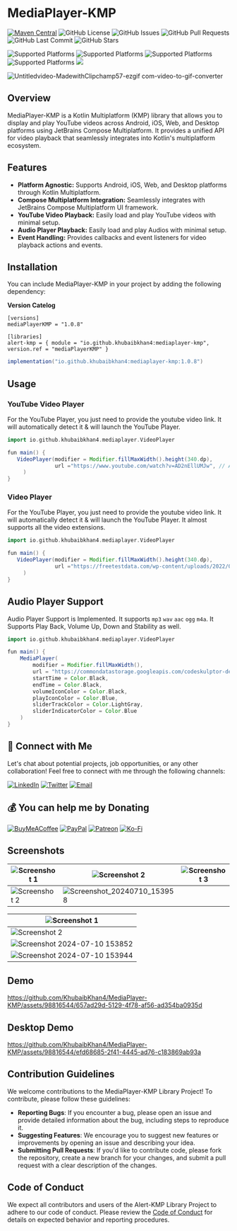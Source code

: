 # MediaPlayer-KMP

[![Maven Central](https://img.shields.io/maven-central/v/io.github.khubaibkhan4/mediaplayer-kmp.svg?label=Maven%20Central)](https://search.maven.org/artifact/io.github.khubaibkhan4/mediaplayer-kmp)
![GitHub License](https://img.shields.io/github/license/KhubaibKhan4/MediaPlayer-KMP)
![GitHub Issues](https://img.shields.io/github/issues/KhubaibKhan4/MediaPlayer-KMP)
![GitHub Pull Requests](https://img.shields.io/github/issues-pr/KhubaibKhan4/MediaPlayer-KMP)
![GitHub Last Commit](https://img.shields.io/github/last-commit/KhubaibKhan4/MediaPlayer-KMP)
![GitHub Stars](https://img.shields.io/github/stars/KhubaibKhan4/MediaPlayer-KMP?style=social)

![Supported Platforms](https://img.shields.io/badge/platform-Android-green.svg)
![Supported Platforms](https://img.shields.io/badge/platform-iOS-blue.svg)
![Supported Platforms](https://img.shields.io/badge/platform-JS-yellow.svg)
![Supported Platforms](https://img.shields.io/badge/platform-JVM-red.svg)
<img src="https://img.shields.io/liberapay/patrons/KhubaibKhanDev.svg?logo=liberapay">

![Untitledvideo-MadewithClipchamp57-ezgif com-video-to-gif-converter](https://github.com/user-attachments/assets/37a34a60-e5ad-48c5-9e4e-7a974cd40c62)

## Overview

MediaPlayer-KMP is a Kotlin Multiplatform (KMP) library that allows you to display and play YouTube videos across Android, iOS, Web, and Desktop platforms using JetBrains Compose Multiplatform. It provides a unified API for video playback that seamlessly integrates into Kotlin's multiplatform ecosystem.

## Features

- **Platform Agnostic:** Supports Android, iOS, Web, and Desktop platforms through Kotlin Multiplatform.
- **Compose Multiplatform Integration:** Seamlessly integrates with JetBrains Compose Multiplatform UI framework.
- **YouTube Video Playback:** Easily load and play YouTube videos with minimal setup.
- **Audio Player Playback:** Easily load and play Audios with minimal setup.
- **Event Handling:** Provides callbacks and event listeners for video playback actions and events.

## Installation

You can include MediaPlayer-KMP in your project by adding the following dependency:

**Version Catelog**
```
[versions]
mediaPlayerKMP = "1.0.8"

[libraries]
alert-kmp = { module = "io.github.khubaibkhan4:mediaplayer-kmp", version.ref = "mediaPlayerKMP" }

```


```groovy
implementation("io.github.khubaibkhan4:mediaplayer-kmp:1.0.8")
```


## Usage

### YouTube Video Player
For the YouTube Player, you just need to provide the youtube video link. It will automatically detect it & will launch the YouTube Player. 
```groovy
import io.github.khubaibkhan4.mediaplayer.VideoPlayer

fun main() {
   VideoPlayer(modifier = Modifier.fillMaxWidth().height(340.dp),
               url ="https://www.youtube.com/watch?v=AD2nEllUMJw", // Automatically Detect the URL, Wether to Play YouTube Video or .mp4 e.g
     )
}
```

###  Video Player
For the YouTube Player, you just need to provide the youtube video link. It will automatically detect it & will launch the YouTube Player. It almost supports all the video extensions.

```groovy
import io.github.khubaibkhan4.mediaplayer.VideoPlayer

fun main() {
   VideoPlayer(modifier = Modifier.fillMaxWidth().height(340.dp),
               url ="https://freetestdata.com/wp-content/uploads/2022/02/Free_Test_Data_1MB_MP4.mp4", // Automatically Detect the URL, Wether to Play YouTube Video or .mp4 e.g
     )
}
```

## Audio Player Support
Audio Player Support is Implemented. It supports `mp3` `wav` `aac` `ogg` `m4a`. It Supports Play Back, Volume Up, Down and Stability as well. 
```groovy
import io.github.khubaibkhan4.mediaplayer.VideoPlayer

fun main() {
    MediaPlayer(
        modifier = Modifier.fillMaxWidth(),
        url = "https://commondatastorage.googleapis.com/codeskulptor-demos/DDR_assets/Kangaroo_MusiQue_-_The_Neverwritten_Role_Playing_Game.mp3",
        startTime = Color.Black,
        endTime = Color.Black,
        volumeIconColor = Color.Black,
        playIconColor = Color.Blue,
        sliderTrackColor = Color.LightGray,
        sliderIndicatorColor = Color.Blue
    )
}
```

## 🤝 Connect with Me

Let's chat about potential projects, job opportunities, or any other collaboration! Feel free to connect with me through the following channels:

[![LinkedIn](https://img.shields.io/badge/LinkedIn-Connect-blue?style=for-the-badge&logo=linkedin)](https://www.linkedin.com/in/khubaibkhandev)
[![Twitter](https://img.shields.io/badge/Twitter-Follow-blue?style=for-the-badge&logo=twitter)](https://twitter.com/codespacepro)
[![Email](https://img.shields.io/badge/Email-Drop%20a%20Message-red?style=for-the-badge&logo=gmail)](mailto:18.bscs.803@gmail.com)

  ## 💰 You can help me by Donating
  [![BuyMeACoffee](https://img.shields.io/badge/Buy%20Me%20a%20Coffee-ffdd00?style=for-the-badge&logo=buy-me-a-coffee&logoColor=black)](https://buymeacoffee.com/khubaibkhan) [![PayPal](https://img.shields.io/badge/PayPal-00457C?style=for-the-badge&logo=paypal&logoColor=white)](https://paypal.me/18.bscs) [![Patreon](https://img.shields.io/badge/Patreon-F96854?style=for-the-badge&logo=patreon&logoColor=white)](https://patreon.com/MuhammadKhubaibImtiaz) [![Ko-Fi](https://img.shields.io/badge/Ko--fi-F16061?style=for-the-badge&logo=ko-fi&logoColor=white)](https://ko-fi.com/muhammadkhubaibimtiaz) 

## Screenshots
 | ![Screenshot 1](https://github.com/KhubaibKhan4/MediaPlayer-KMP/blob/master/assests/screenshots/1.png) | ![Screenshot 2](https://github.com/KhubaibKhan4/MediaPlayer-KMP/blob/master/assests/screenshots/2.png) | ![Screenshot 3](https://github.com/KhubaibKhan4/MediaPlayer-KMP/blob/master/assests/screenshots/3.png) |
| --- | --- | --- |
 ![Screenshot 2](https://github.com/KhubaibKhan4/MediaPlayer-KMP/blob/master/assests/screenshots/6.png) | ![Screenshot_20240710_153958](https://github.com/KhubaibKhan4/MediaPlayer-KMP/assets/98816544/bbda1012-f4a9-46ad-824a-66a710c67c0b)


| ![Screenshot 1](https://github.com/KhubaibKhan4/MediaPlayer-KMP/blob/master/assests/screenshots/4.png) | 
| --- |
| ![Screenshot 2](https://github.com/KhubaibKhan4/MediaPlayer-KMP/blob/master/assests/screenshots/5.png) | 
| ![Screenshot 2024-07-10 153852](https://github.com/KhubaibKhan4/MediaPlayer-KMP/assets/98816544/1238c26b-8553-459d-b606-7da89459eb04) |
| ![Screenshot 2024-07-10 153944](https://github.com/KhubaibKhan4/MediaPlayer-KMP/assets/98816544/2bd8bd9e-298c-4488-8348-8f94b6705a66) |

## Demo

https://github.com/KhubaibKhan4/MediaPlayer-KMP/assets/98816544/657ad29d-5129-4f78-af56-ad354ba0935d


## Desktop Demo

https://github.com/KhubaibKhan4/MediaPlayer-KMP/assets/98816544/efd68685-2f41-4445-ad76-c183869ab93a


  ## Contribution Guidelines
We welcome contributions to the MediaPlayer-KMP Library Project! To contribute, please follow these guidelines:

- **Reporting Bugs**: If you encounter a bug, please open an issue and provide detailed information about the bug, including steps to reproduce it.
- **Suggesting Features**: We encourage you to suggest new features or improvements by opening an issue and describing your idea.
- **Submitting Pull Requests**: If you'd like to contribute code, please fork the repository, create a new branch for your changes, and submit a pull request with a clear description of the changes.

## Code of Conduct
We expect all contributors and users of the Alert-KMP Library Project to adhere to our code of conduct. Please review the [Code of Conduct](CODE_OF_CONDUCT.md) for details on expected behavior and reporting procedures.
